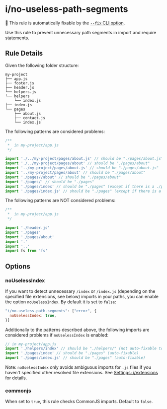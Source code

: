 # i/no-useless-path-segments

🔧 This rule is automatically fixable by the [`--fix` CLI option](https://eslint.org/docs/latest/user-guide/command-line-interface#--fix).

<!-- end auto-generated rule header -->

Use this rule to prevent unnecessary path segments in import and require statements.

## Rule Details

Given the following folder structure:

```pt
my-project
├── app.js
├── footer.js
├── header.js
└── helpers.js
└── helpers
    └── index.js
├── index.js
└── pages
    ├── about.js
    ├── contact.js
    └── index.js
```

The following patterns are considered problems:

```js
/**
 *  in my-project/app.js
 */

import './../my-project/pages/about.js' // should be "./pages/about.js"
import './../my-project/pages/about' // should be "./pages/about"
import '../my-project/pages/about.js' // should be "./pages/about.js"
import '../my-project/pages/about' // should be "./pages/about"
import './pages//about' // should be "./pages/about"
import './pages/' // should be "./pages"
import './pages/index' // should be "./pages" (except if there is a ./pages.js file)
import './pages/index.js' // should be "./pages" (except if there is a ./pages.js file)
```

The following patterns are NOT considered problems:

```js
/**
 *  in my-project/app.js
 */

import './header.js'
import './pages'
import './pages/about'
import '.'
import '..'
import fs from 'fs'
```

## Options

### noUselessIndex

If you want to detect unnecessary `/index` or `/index.js` (depending on the specified file extensions, see below) imports in your paths, you can enable the option `noUselessIndex`. By default it is set to `false`:

```js
"i/no-useless-path-segments": ["error", {
  noUselessIndex: true,
}]
```

Additionally to the patterns described above, the following imports are considered problems if `noUselessIndex` is enabled:

```js
// in my-project/app.js
import './helpers/index' // should be "./helpers/" (not auto-fixable to `./helpers` because this would lead to an ambiguous import of `./helpers.js` and `./helpers/index.js`)
import './pages/index' // should be "./pages" (auto-fixable)
import './pages/index.js' // should be "./pages" (auto-fixable)
```

Note: `noUselessIndex` only avoids ambiguous imports for `.js` files if you haven't specified other resolved file extensions. See [Settings: i/extensions](https://github.com/import-js/eslint-plugin-import#importextensions) for details.

### commonjs

When set to `true`, this rule checks CommonJS imports. Default to `false`.
